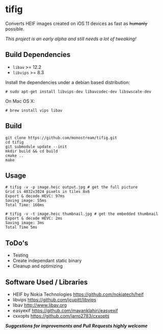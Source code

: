 # tifig

Converts HEIF images created on iOS 11 devices as fast as ~~humanly~~ possible.

*This project is an early alpha and still needs a lot of tweaking!*

## Build Dependencies

 * `libav` >= 12.2
 * `libvips` >= 8.3
 
Install the dependencies under a debian based distribution:

```
# sudo apt-get install libvips-dev libavcodec-dev libswscale-dev
```

On Mac OS X:

```
# brew install vips libav
```

## Build

```
git clone https://github.com/monostream/tifig.git
cd tifig
git submodule update --init
mkdir build && cd build
cmake ..
make
```

## Usage

```
# tifig -v -p image.heic output.jpg # get the full picture
Grid is 4032x3024 pixels in tiles 8x6
Export & decode HEVC: 97ms
Saving image: 55ms
Total Time: 160ms
```

```
# tifig -v -t image.heic thumbnail.jpg # get the embedded thumbnail
Export & decode HEVC: 2ms
Saving image: 3ms
Total Time 5ms
```

## ToDo's

  * Testing 
  * Create independant static binary
  * Cleanup and optimizing 
  
## Software Used / Libraries

  * HEIF by Nokia Technologies https://github.com/nokiatech/heif
  * libvips https://github.com/jcupitt/libvips
  * libav http://www.libav.org
  * easyexif https://github.com/mayanklahiri/easyexif
  * cxxopts https://github.com/jarro2783/cxxopts
  
***Suggestions for improvements and Pull Requests highly welcome***
 



  
